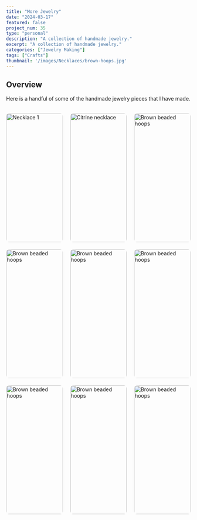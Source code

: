 ```yaml
---
title: "More Jewelry"
date: "2024-03-17"
featured: false
project_num: 35
type: "personal"
description: "A collection of handmade jewelry."
excerpt: "A collection of handmade jewelry."
categories: ["Jewelry Making"]
tags: ["Crafts"]
thumbnail: '/images/Necklaces/brown-hoops.jpg'
---
```

## Overview
Here is a handful of some of the handmade jewelry pieces that I have made.

<div class="photo-row" style="grid-template-columns: repeat(3, 1fr);">
  <figure>
    <img src="/images/Necklaces/random-necklace.jpg" alt="Necklace 1">
  </figure>
  <figure>
    <img src="/images/Necklaces/citrine-necklace.jpg" alt="Citrine necklace">
  </figure>
  <figure>
    <img src="/images/Necklaces/brown-hoops.jpg" alt="Brown beaded hoops">
  </figure>
  <figure>
    <img src="/images/Necklaces/amber-necklace.jpg" alt="Brown beaded hoops">
  </figure>
  <figure>
    <img src="/images/Necklaces/multi-color-pearl-necklace.jpg" alt="Brown beaded hoops">
  </figure>
  <figure>
    <img src="/images/Necklaces/blue-necklace.jpg" alt="Brown beaded hoops">
  </figure>
  <figure>
    <img src="/images/Necklaces/pink-yellow-beaded-necklace.jpg" alt="Brown beaded hoops">
  </figure>
  <figure>
    <img src="/images/Necklaces/simple-greyscale-necklace.jpg" alt="Brown beaded hoops">
  </figure>
  <figure>
    <img src="/images/Necklaces/purple-scheme-necklace.jpg" alt="Brown beaded hoops">
  </figure>
</div>

<style>
.photo-row {
  display: grid;
  grid-template-columns: repeat(3, 1fr);
  gap: 20px;
  align-items: start;
  margin: 2rem 0;
}

.photo-row figure {
  margin: 0 !important;
  display: flex;
  flex-direction: column;
  align-items: center;
  gap: 4px; /* Adjust this value - try 0px, 2px, 4px, etc. */
}

.photo-row img {
  width: 100%;
  height: 350px;
  object-fit: cover;
  object-position: center;
  border-radius: 8px;
  margin: 0 !important; /* Override any markdown img margins */
  margin-bottom: 0 !important; /* Specifically override bottom margin */
}

/* Target figcaption more specifically */
.photo-row figure figcaption {
  font-style: italic;
  font-size: 0.9rem;
  color: var(--color-text-muted);
  text-align: center;
  margin: 0 !important; /* Override all margins */
  margin-top: 0 !important; /* Specifically override top margin */
  margin-bottom: 0 !important; /* Specifically override bottom margin */
  padding: 0 !important; /* Override any padding */
}

/* Responsive: stack on mobile */
@media (max-width: 768px) {
  .photo-row {
    grid-template-columns: 1fr;
  }
  
  .photo-row img {
    height: 200px;
  }
}
</style>